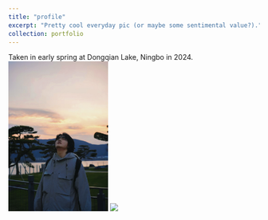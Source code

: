```yaml
---
title: "profile"
excerpt: "Pretty cool everyday pic (or maybe some sentimental value?)."
collection: portfolio
---
```


Taken in early spring at Dongqian Lake, Ningbo in 2024. 
<br/>
<img src='/images/fullprofile.jpg' style='max-width: 200px;'>
<img src='/images/fullprofilestrange.jpg' style='max-width: 200px;'>

